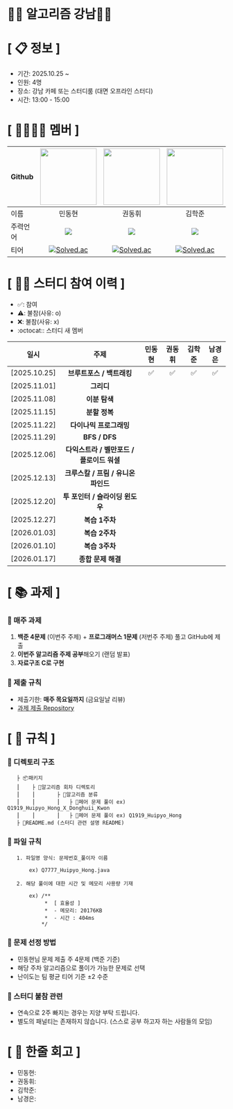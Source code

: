 # 👩‍💻 **알고리즘 강남🧑‍💻**

# **[ 📋 정보 ]**

- 기간: 2025.10.25 ~ 
- 인원: 4명
- 장소: 강남 카페 또는 스터디룸 (대면 오프라인 스터디)
- 시간: 13:00 - 15:00
  
# **[ 👨‍👨‍👧‍👦 ‍멤버 ]**
|Github|[<img src="https://avatars.githubusercontent.com/mindongmindong" width="130px;" style="max-width: 100%;">](https://github.com/mindongmindong)|[<img src="https://avatars.githubusercontent.com/ARProxy" width="130px;" style="max-width: 100%;">](https://github.com/ARProxy)|[<img src="https://avatars.githubusercontent.com/PUPAO" width="130px;" style="max-width: 100%;">](https://github.com/PUPAO)|[<img src="https://avatars.githubusercontent.com/Nam-eun" width="130px;" style="max-width: 100%;">](https://github.com/Nam-eun)|
|---|:---:|:---:|:---:|:---:|
|이름|민동현|권동휘|김학준|남경은|
|주력언어|<span><img src="https://img.shields.io/badge/Java-007396.svg?&style=for-the-badge&logo=Kotlin&logoColor=white"/></span>|<span><img src="https://img.shields.io/badge/Java-007396.svg?&style=for-the-badge&logo=Java&logoColor=white"/></span>|<span><img src="https://img.shields.io/badge/Java-007396.svg?&style=for-the-badge&logo=Java&logoColor=white"/></span>|<span><img src="https://img.shields.io/badge/Java-007396.svg?&style=for-the-badge&logo=Java&logoColor=white"/></span>|
|티어| [![Solved.ac](http://mazassumnida.wtf/api/mini/generate_badge?boj=dcmin123)](https://solved.ac/dcmin123)|[![Solved.ac](http://mazassumnida.wtf/api/mini/generate_badge?boj=tnqlsdld1)](https://solved.ac/tnqlsdld1)|[![Solved.ac](http://mazassumnida.wtf/api/mini/generate_badge?boj=asdf0127)](https://solved.ac/asdf0127)|[![Solved.ac](http://mazassumnida.wtf/api/mini/generate_badge?boj=eun1214)](https://solved.ac/eun1214)|

# **[ 👩‍💻 ‍스터디 참여 이력 ]**

- ✅: 참여
- ⚠️: 불참(사유: o)
- ❌: 불참(사유: x)
- :octocat:: 스터디 새 멤버

|일시|주제|민동현|권동휘|김학준|남경은|
|---|:---:|:---:|:---:|:---:|:---:|
|[2025.10.25]|**브루트포스 / 백트래킹**|✅|✅|✅|✅|
|[2025.11.01]|**그리디**||||
|[2025.11.08]|**이분 탐색**||||
|[2025.11.15]|**분할 정복**||||
|[2025.11.22]|**다이나믹 프로그래밍**||||
|[2025.11.29]|**BFS / DFS**||||
|[2025.12.06]|**다익스트라 / 벨만포드 / 플로이드 워셜**||||
|[2025.12.13]|**크루스칼 / 프림 / 유니온 파인드**||||
|[2025.12.20]|**투 포인터 / 슬라이딩 윈도우**||||
|[2025.12.27]|**복습 1주차**||||
|[2026.01.03]|**복습 2주차**||||
|[2026.01.10]|**복습 3주차**||||
|[2026.01.17]|**종합 문제 해결**||||

# **[ 📚 ‍과제 ]**

### **📌 매주 과제**
1. **백준 4문제** (이번주 주제) + **프로그래머스 1문제** (저번주 주제) 풀고 GitHub에 제출
2. **이번주 알고리즘 주제 공부**해오기 (랜덤 발표)
3. **자료구조 C로 구현**

### **📌 제출 규칙**
- 제출기한: **매주 목요일까지** (금요일날 리뷰)
- [과제 제출 Repository](https://github.com/Algorithm-Study-8/cote)

# **[ 🚫 규칙 ]**

### **📌 디렉토리 구조**

       ├ 📦패키지
       ⎮    ├ 📁알고리즘 회차 디렉토리
       ⎮    ⎮       ├ 📁알고리즘 분류
       ⎮    ⎮       ⎮   ├ 📃페어 문제 풀이 ex) Q1919_Huipyo_Hong_X_Donghuii_Kwon
       ⎮    ⎮       ⎮   ├ 📃페어 문제 풀이 ex) Q1919_Huipyo_Hong
       ├ 📝README.md (스터디 관련 설명 README)

### **📌 파일 규칙**

       1. 파일명 양식: 문제번호_풀이자 이름
   
           ex) Q7777_Huipyo_Hong.java

       2. 해당 풀이에 대한 시간 및 메모리 사용량 기재
           
           ex) /**
                *  [ 효율성 ]
                *  - 메모리: 20176KB
                *  - 시간 : 404ms
               */

### **📌 문제 선정 방법**
- 민동현님 문제 제출 주 4문제 (백준 기준)
- 해당 주차 알고리즘으로 풀이가 가능한 문제로 선택
- 난이도는 팀 평균 티어 기준 ±2 수준

### **📌 스터디 불참 관련**
- 연속으로 2주 빠지는 경우는 지양 부탁 드립니다.
- 별도의 패널티는 존재하지 않습니다. (스스로 공부 하고자 하는 사람들의 모임)

# **[ 📍 한줄 회고 ]**

- 민동현:
- 권동휘:
- 김학준:
- 남경은:
